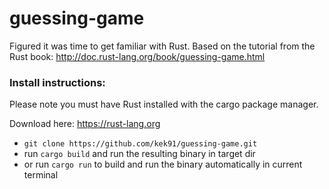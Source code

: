# guessing-game

Figured it was time to get familiar with Rust. Based on the tutorial from the Rust book: http://doc.rust-lang.org/book/guessing-game.html


### Install instructions:


Please note you must have Rust installed with the cargo package manager.

Download here: https://rust-lang.org


- `git clone https://github.com/kek91/guessing-game.git`
- run `cargo build` and run the resulting binary in target dir
- or run `cargo run` to build and run the binary automatically in current terminal
